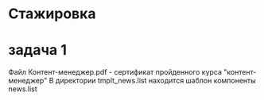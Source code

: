 # Стажировка

# задача 1
Файл Контент-менеджер.pdf - сертификат пройденного курса "контент-менеджер"
В директории tmplt_news.list находится шаблон компоненты news.list